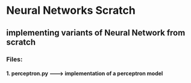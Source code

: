 # Neural Networks Scratch

## implementing variants of Neural Network from scratch


### Files:
#### 1. perceptron.py  ---> implementation of a perceptron model
